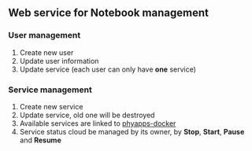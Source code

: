 ## Web service for Notebook management

### User management

1. Create new user
2. Update user information
3. Update service (each user can only have **one** service)

### Service management

1. Create new service
2. Update service, old one will be destroyed
3. Available services are linked to [phyapps-docker](https://github.com/archman/phyapps-docker)
4. Service status cloud be managed by its owner, by **Stop**, **Start**, **Pause** and **Resume**
